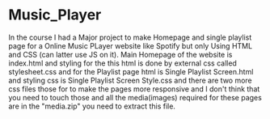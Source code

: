 # Music_Player
In the course I had a Major project to make Homepage and single playlist page for a Online Music PLayer website like Spotify but only Using HTML and CSS (can latter use JS on it).
Main Homepage of the website is index.html and styling for the this html is done by external css called stylesheet.css and for the Playlist page html is Single Playlist Screen.html and styling css is Single Playlist Screen Style.css and there are two more css files those for to make the pages more responsive and I don't think that you need to touch those and all the media(images) required for these pages are in the "media.zip" you need to extract this file.
